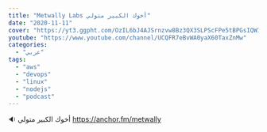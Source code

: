 ```yaml
---
title: "Metwally Labs أخوك الكبير متولي"
date: "2020-11-11"
cover: "https://yt3.ggpht.com/OzIL6bJ4AJSrnzvw8Bz3QX3SLPScFPe5tBPGsIQWIuxnNKx4D08hxQF8S3rcTd2P72Q6N3kGRQ=s88-c-k-c0x00ffffff-no-rj"
youtube: "https://www.youtube.com/channel/UCQFR7eBvWA0yaX60TaxZnMw"
categories:
  - "عربي"
tags:
  - "aws"
  - "devops"
  - "linux"
  - "nodejs"
  - "podcast"
---
```


🔉
أخوك الكبير متولي
https://anchor.fm/metwally

